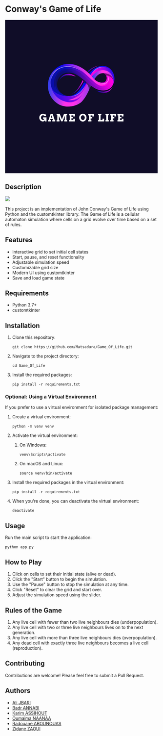 # Conway's Game of Life
![](https://raw.githubusercontent.com/Matsadura/Game_Of_Life/refs/heads/dev/assets/images/logo-with-background.png)
## Description

![](https://media0.giphy.com/media/v1.Y2lkPTc5MGI3NjExZzdwdGdyNTd1eDloM3hycnhmZjV1OHR2ejJsMTRkeWliaDFkN3Y2dCZlcD12MV9pbnRlcm5hbF9naWZfYnlfaWQmY3Q9Zw/LO50zBkNczE6vtQXuS/giphy.gif)

This project is an implementation of John Conway's Game of Life using Python and the customtkinter library. The Game of Life is a cellular automaton simulation where cells on a grid evolve over time based on a set of rules.

## Features
- Interactive grid to set initial cell states
- Start, pause, and reset functionality
- Adjustable simulation speed
- Customizable grid size
- Modern UI using customtkinter
- Save and load game state

## Requirements
- Python 3.7+
- customtkinter

## Installation
1. Clone this repository:
   ```
   git clone https://github.com/Matsadura/Game_Of_Life.git
   ```
2. Navigate to the project directory:
   ```
   cd Game_Of_Life
   ```
3. Install the required packages:
   ```
   pip install -r requirements.txt

### Optional: Using a Virtual Environment
If you prefer to use a virtual environment for isolated package management:

1. Create a virtual environment:
   ```
   python -m venv venv
   ```

2. Activate the virtual environment:

   1. On Windows:
      ```
      venv\Scripts\activate
      ```

   2. On macOS and Linux:
      ```
      source venv/bin/activate
      ```
3. Install the required packages in the virtual environment:
   ```
   pip install -r requirements.txt
   ```
4. When you're done, you can deactivate the virtual environment:
   ```
   deactivate
   ```

## Usage
Run the main script to start the application:
```
python app.py
```

## How to Play
1. Click on cells to set their initial state (alive or dead).
2. Click the "Start" button to begin the simulation.
3. Use the "Pause" button to stop the simulation at any time.
4. Click "Reset" to clear the grid and start over.
5. Adjust the simulation speed using the slider.

## Rules of the Game
1. Any live cell with fewer than two live neighbours dies (underpopulation).
2. Any live cell with two or three live neighbours lives on to the next generation.
3. Any live cell with more than three live neighbours dies (overpopulation).
4. Any dead cell with exactly three live neighbours becomes a live cell (reproduction).

## Contributing
Contributions are welcome! Please feel free to submit a Pull Request.

## Authors
- [Ali JBARI](https://github.com/ila36IX)
- [Badr ANNABI](https://github.com/Badr-Annabi)
- [Karim ASSIHOUT](https://github.com/ashtkarim)
- [Oumaima NAANAA](https://github.com/naanaa59)
- [Radouane ABOUNOUAS](https://github.com/RadouaneAbn)
- [Zidane ZAOUI](https://github.com/matsadura)

